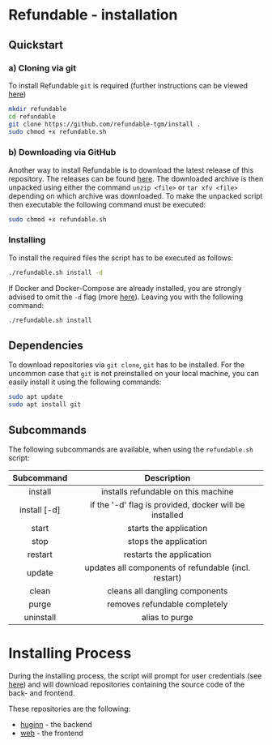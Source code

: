 # Refundable - installation

## Quickstart

### a) Cloning via git

To install Refundable `git` is required (further instructions can be viewed [here](#dependencies))

```bash
mkdir refundable
cd refundable
git clone https://github.com/refundable-tgm/install .
sudo chmod +x refundable.sh
```

### b) Downloading via GitHub

Another way to install Refundable is to download the latest release of this repository. The releases can be found [here](https://github.com/refundable-tgm/install/releases).
The downloaded archive is then unpacked using either the command `unzip <file>` or `tar xfv <file>` depending on which archive was downloaded.
To make the unpacked script then executable the following command must be executed:
```bash
sudo chmod +x refundable.sh
```

### Installing

To install the required files the script has to be executed as follows:
```bash
./refundable.sh install -d
```

If Docker and Docker-Compose are already installed, you are strongly advised to omit the `-d` flag (more [here](#subcommands)). Leaving you with the following command:
```bash
./refundable.sh install
```

## Dependencies

To download repositories via `git clone`, `git` has to be installed. For the uncommon case that `git` is not preinstalled on your local machine, you can easily install it using the following commands:
```bash
sudo apt update
sudo apt install git
```

## Subcommands

The following subcommands are available, when using the `refundable.sh` script:

|  Subcommand  |                      Description                       |
| :----------: | :----------------------------------------------------: |
|   install    |          installs refundable on this machine           |
| install [-d] | if the '-d' flag is provided, docker will be installed |
|    start     |                 starts the application                 |
|     stop     |                 stops the application                  |
|   restart    |                restarts the application                |
|    update    |  updates all components of refundable (incl. restart)  |
|    clean     |             cleans all dangling components             |
|    purge     |             removes refundable completely              |
|  uninstall   |                     alias to purge                     |

# Installing Process

During the installing process, the script will prompt for user credentials (see [here](config/README.md)) and will download repositories containing the source code of the back- and frontend.

These repositories are the following:
 - [huginn](https://github.com/refundable-tgm/huginn) - the backend
 - [web](https://github.com/refundable-tgm/web) - the frontend